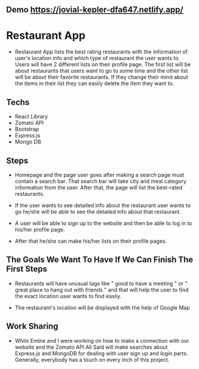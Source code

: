 ## Demo https://jovial-kepler-dfa647.netlify.app/
# Restaurant App

- Restaurant App lists the best rating restaurants with the information of user's location info and which type of restaurant the user wants to. Users will have 2 different lists on their profile page. The first list will be about restaurants that users want to go to some time and the other list will be about their favorite restaurants. If they change their mind about the items in their list they can easily delete the item they want to.

## Techs

- React Library
- Zomato API
- Bootstrap
- Express.js
- Mongo DB

## Steps

- Homepage and the page user goes after making a search page must contain a search bar. That search bar will take city and meal category information from the user. After that, the page will list the best-rated restaurants.   

- If the user wants to see detailed info about the restaurant user wants to go he/she will be able to see the detailed info about that restaurant.

- A user will be able to sign up to the website and then be able to log in to his/her profile page.

- After that he/she can make his/her lists on their profile pages.

## The Goals We Want To Have If We Can Finish The First Steps

- Restaurants will have unusual tags like " good to have a meeting " or " great place to hang out with friends " and that will help the user to find the exact location user wants to find easily.

- The restaurant's location will be displayed with the help of Google Map

## Work Sharing


- While Emine and I were working on how to make a connection with our website and the Zomato API Ali Said will make searches about Express.js and MongoDB for dealing with user sign up and login parts. Generally, everybody has a touch on every inch of this project.



